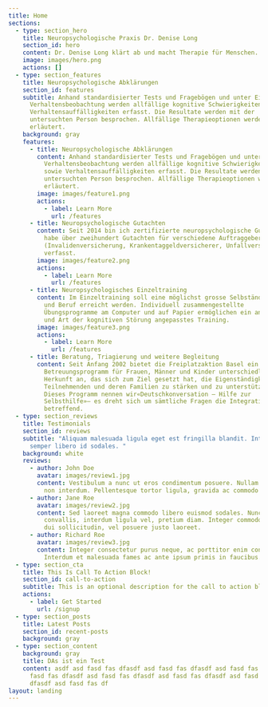 ```yaml
---
title: Home
sections:
  - type: section_hero
    title: Neuropsychologische Praxis Dr. Denise Long
    section_id: hero
    content: Dr. Denise Long klärt ab und macht Therapie für Menschen.
    image: images/hero.png
    actions: []
  - type: section_features
    title: Neuropsychologische Abklärungen
    section_id: features
    subtitle: Anhand standardisierter Tests und Fragebögen und unter Einbezug der
      Verhaltensbeobachtung werden allfällige kognitive Schwierigkeiten sowie
      Verhaltensauffälligkeiten erfasst. Die Resultate werden mit der
      untersuchten Person besprochen. Allfällige Therapieoptionen werden
      erläutert.
    background: gray
    features:
      - title: Neuropsychologische Abklärungen
        content: Anhand standardisierter Tests und Fragebögen und unter Einbezug der
          Verhaltensbeobachtung werden allfällige kognitive Schwierigkeiten
          sowie Verhaltensauffälligkeiten erfasst. Die Resultate werden mit der
          untersuchten Person besprochen. Allfällige Therapieoptionen werden
          erläutert.
        image: images/feature1.png
        actions:
          - label: Learn More
            url: /features
      - title: Neuropsychologische Gutachten
        content: Seit 2014 bin ich zertifizierte neuropsychologische Gutachterin SIM und
          habe über zweihundert Gutachten für verschiedene Auftraggeber
          (Invalidenversicherung, Krankentaggeldversicherer, Unfallversicherung)
          verfasst.
        image: images/feature2.png
        actions:
          - label: Learn More
            url: /features
      - title: Neuropsychologisches Einzeltraining
        content: Im Einzeltraining soll eine möglichst grosse Selbständigkeit in Alltag
          und Beruf erreicht werden. Individuell zusammengestellte
          Übungsprogramme am Computer und auf Papier ermöglichen ein an Schwere
          und Art der kognitiven Störung angepasstes Training.
        image: images/feature3.png
        actions:
          - label: Learn More
            url: /features
      - title: Beratung, Triagierung und weitere Begleitung
        content: Seit Anfang 2002 bietet die Freiplatzaktion Basel ein Lern- und
          Betreuungsprogramm für Frauen, Männer und Kinder unterschiedlicher
          Herkunft an, das sich zum Ziel gesetzt hat, die Eigenständigkeit der
          Teilnehmenden und deren Familien zu stärken und zu unterstützen.
          Dieses Programm nennen wir«Deutschkonversation – Hilfe zur
          Selbsthilfe»– es dreht sich um sämtliche Fragen die Integration
          betreffend.
  - type: section_reviews
    title: Testimonials
    section_id: reviews
    subtitle: "Aliquam malesuada ligula eget est fringilla blandit. Integer finibus
      semper libero id sodales. "
    background: white
    reviews:
      - author: John Doe
        avatar: images/review1.jpg
        content: Vestibulum a nunc ut eros condimentum posuere. Nullam dapibus quis nunc
          non interdum. Pellentesque tortor ligula, gravida ac commodo eu.
      - author: Jane Roe
        avatar: images/review2.jpg
        content: Sed laoreet magna commodo libero euismod sodales. Nunc ac libero
          convallis, interdum ligula vel, pretium diam. Integer commodo sem at
          dui sollicitudin, vel posuere justo laoreet.
      - author: Richard Roe
        avatar: images/review3.jpg
        content: Integer consectetur purus neque, ac porttitor enim convallis vitae.
          Interdum et malesuada fames ac ante ipsum primis in faucibus.
  - type: section_cta
    title: This Is Call To Action Block!
    section_id: call-to-action
    subtitle: This is an optional description for the call to action block.
    actions:
      - label: Get Started
        url: /signup
  - type: section_posts
    title: Latest Posts
    section_id: recent-posts
    background: gray
  - type: section_content
    background: gray
    title: DAs ist ein Test
    content: asdf asd fasd fas dfasdf asd fasd fas dfasdf asd fasd fas dfasdf asd
      fasd fas dfasdf asd fasd fas dfasdf asd fasd fas dfasdf asd fasd fas
      dfasdf asd fasd fas df
layout: landing
---
```

